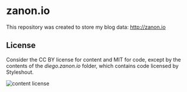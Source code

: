 # zanon.io
This repository was created to store my blog data: http://zanon.io

## License

Consider the CC BY license for content and MIT for code, except by the contents of the *diego.zanon.io* folder, which contains code licensed by Styleshout.

![content license](https://licensebuttons.net/l/by/3.0/88x31.png)
